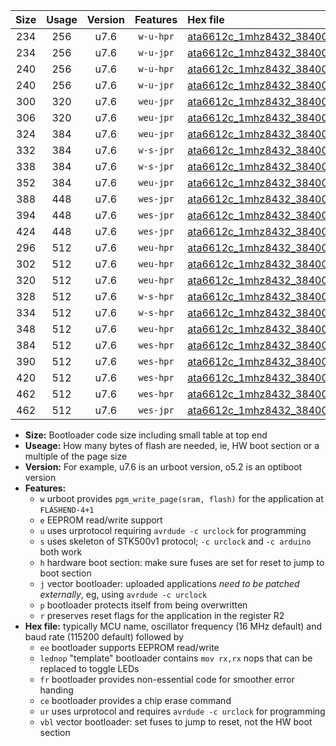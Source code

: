 |Size|Usage|Version|Features|Hex file|
|:-:|:-:|:-:|:-:|:--|
|234|256|u7.6|`w-u-hpr`|[ata6612c_1mhz8432_38400bps_ur.hex](https://raw.githubusercontent.com/stefanrueger/urboot/main/ata6612c_1mhz8432_38400bps_ur.hex)|
|234|256|u7.6|`w-u-jpr`|[ata6612c_1mhz8432_38400bps_ur_vbl.hex](https://raw.githubusercontent.com/stefanrueger/urboot/main/ata6612c_1mhz8432_38400bps_ur_vbl.hex)|
|240|256|u7.6|`w-u-hpr`|[ata6612c_1mhz8432_38400bps_lednop_ur.hex](https://raw.githubusercontent.com/stefanrueger/urboot/main/ata6612c_1mhz8432_38400bps_lednop_ur.hex)|
|240|256|u7.6|`w-u-jpr`|[ata6612c_1mhz8432_38400bps_lednop_ur_vbl.hex](https://raw.githubusercontent.com/stefanrueger/urboot/main/ata6612c_1mhz8432_38400bps_lednop_ur_vbl.hex)|
|300|320|u7.6|`weu-jpr`|[ata6612c_1mhz8432_38400bps_ee_ur_vbl.hex](https://raw.githubusercontent.com/stefanrueger/urboot/main/ata6612c_1mhz8432_38400bps_ee_ur_vbl.hex)|
|306|320|u7.6|`weu-jpr`|[ata6612c_1mhz8432_38400bps_ee_lednop_ur_vbl.hex](https://raw.githubusercontent.com/stefanrueger/urboot/main/ata6612c_1mhz8432_38400bps_ee_lednop_ur_vbl.hex)|
|324|384|u7.6|`weu-jpr`|[ata6612c_1mhz8432_38400bps_ee_lednop_fr_ur_vbl.hex](https://raw.githubusercontent.com/stefanrueger/urboot/main/ata6612c_1mhz8432_38400bps_ee_lednop_fr_ur_vbl.hex)|
|332|384|u7.6|`w-s-jpr`|[ata6612c_1mhz8432_38400bps_vbl.hex](https://raw.githubusercontent.com/stefanrueger/urboot/main/ata6612c_1mhz8432_38400bps_vbl.hex)|
|338|384|u7.6|`w-s-jpr`|[ata6612c_1mhz8432_38400bps_lednop_vbl.hex](https://raw.githubusercontent.com/stefanrueger/urboot/main/ata6612c_1mhz8432_38400bps_lednop_vbl.hex)|
|352|384|u7.6|`weu-jpr`|[ata6612c_1mhz8432_38400bps_ee_lednop_fr_ce_ur_vbl.hex](https://raw.githubusercontent.com/stefanrueger/urboot/main/ata6612c_1mhz8432_38400bps_ee_lednop_fr_ce_ur_vbl.hex)|
|388|448|u7.6|`wes-jpr`|[ata6612c_1mhz8432_38400bps_ee_vbl.hex](https://raw.githubusercontent.com/stefanrueger/urboot/main/ata6612c_1mhz8432_38400bps_ee_vbl.hex)|
|394|448|u7.6|`wes-jpr`|[ata6612c_1mhz8432_38400bps_ee_lednop_vbl.hex](https://raw.githubusercontent.com/stefanrueger/urboot/main/ata6612c_1mhz8432_38400bps_ee_lednop_vbl.hex)|
|424|448|u7.6|`wes-jpr`|[ata6612c_1mhz8432_38400bps_ee_lednop_fr_vbl.hex](https://raw.githubusercontent.com/stefanrueger/urboot/main/ata6612c_1mhz8432_38400bps_ee_lednop_fr_vbl.hex)|
|296|512|u7.6|`weu-hpr`|[ata6612c_1mhz8432_38400bps_ee_ur.hex](https://raw.githubusercontent.com/stefanrueger/urboot/main/ata6612c_1mhz8432_38400bps_ee_ur.hex)|
|302|512|u7.6|`weu-hpr`|[ata6612c_1mhz8432_38400bps_ee_lednop_ur.hex](https://raw.githubusercontent.com/stefanrueger/urboot/main/ata6612c_1mhz8432_38400bps_ee_lednop_ur.hex)|
|320|512|u7.6|`weu-hpr`|[ata6612c_1mhz8432_38400bps_ee_lednop_fr_ur.hex](https://raw.githubusercontent.com/stefanrueger/urboot/main/ata6612c_1mhz8432_38400bps_ee_lednop_fr_ur.hex)|
|328|512|u7.6|`w-s-hpr`|[ata6612c_1mhz8432_38400bps.hex](https://raw.githubusercontent.com/stefanrueger/urboot/main/ata6612c_1mhz8432_38400bps.hex)|
|334|512|u7.6|`w-s-hpr`|[ata6612c_1mhz8432_38400bps_lednop.hex](https://raw.githubusercontent.com/stefanrueger/urboot/main/ata6612c_1mhz8432_38400bps_lednop.hex)|
|348|512|u7.6|`weu-hpr`|[ata6612c_1mhz8432_38400bps_ee_lednop_fr_ce_ur.hex](https://raw.githubusercontent.com/stefanrueger/urboot/main/ata6612c_1mhz8432_38400bps_ee_lednop_fr_ce_ur.hex)|
|384|512|u7.6|`wes-hpr`|[ata6612c_1mhz8432_38400bps_ee.hex](https://raw.githubusercontent.com/stefanrueger/urboot/main/ata6612c_1mhz8432_38400bps_ee.hex)|
|390|512|u7.6|`wes-hpr`|[ata6612c_1mhz8432_38400bps_ee_lednop.hex](https://raw.githubusercontent.com/stefanrueger/urboot/main/ata6612c_1mhz8432_38400bps_ee_lednop.hex)|
|420|512|u7.6|`wes-hpr`|[ata6612c_1mhz8432_38400bps_ee_lednop_fr.hex](https://raw.githubusercontent.com/stefanrueger/urboot/main/ata6612c_1mhz8432_38400bps_ee_lednop_fr.hex)|
|462|512|u7.6|`wes-hpr`|[ata6612c_1mhz8432_38400bps_ee_lednop_fr_ce.hex](https://raw.githubusercontent.com/stefanrueger/urboot/main/ata6612c_1mhz8432_38400bps_ee_lednop_fr_ce.hex)|
|462|512|u7.6|`wes-jpr`|[ata6612c_1mhz8432_38400bps_ee_lednop_fr_ce_vbl.hex](https://raw.githubusercontent.com/stefanrueger/urboot/main/ata6612c_1mhz8432_38400bps_ee_lednop_fr_ce_vbl.hex)|

- **Size:** Bootloader code size including small table at top end
- **Useage:** How many bytes of flash are needed, ie, HW boot section or a multiple of the page size
- **Version:** For example, u7.6 is an urboot version, o5.2 is an optiboot version
- **Features:**
  + `w` urboot provides `pgm_write_page(sram, flash)` for the application at `FLASHEND-4+1`
  + `e` EEPROM read/write support
  + `u` uses urprotocol requiring `avrdude -c urclock` for programming
  + `s` uses skeleton of STK500v1 protocol; `-c urclock` and `-c arduino` both work
  + `h` hardware boot section: make sure fuses are set for reset to jump to boot section
  + `j` vector bootloader: uploaded applications *need to be patched externally*, eg, using `avrdude -c urclock`
  + `p` bootloader protects itself from being overwritten
  + `r` preserves reset flags for the application in the register R2
- **Hex file:** typically MCU name, oscillator frequency (16 MHz default) and baud rate (115200 default) followed by
  + `ee` bootloader supports EEPROM read/write
  + `lednop` "template" bootloader contains `mov rx,rx` nops that can be replaced to toggle LEDs
  + `fr` bootloader provides non-essential code for smoother error handing
  + `ce` bootloader provides a chip erase command
  + `ur` uses urprotocol and requires `avrdude -c urclock` for programming
  + `vbl` vector bootloader: set fuses to jump to reset, not the HW boot section
